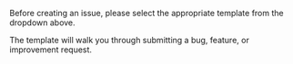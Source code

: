 Before creating an issue, please select the appropriate template from the dropdown above.

The template will walk you through submitting a bug, feature, or improvement request.
